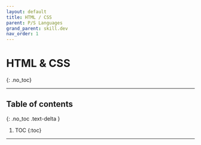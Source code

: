 ```yaml
---
layout: default
title: HTML / CSS
parent: P/S Languages
grand_parent: skill.dev
nav_order: 1
---
```


# HTML & CSS
{: .no_toc}

---

## Table of contents
{: .no_toc .text-delta }

1. TOC
{:toc}

---
